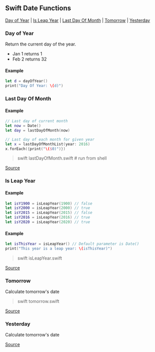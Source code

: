 
## Swift Date Functions

[Day of Year](#day-of-Year) | [Is Leap Year](#is-Leap-Year) | [Last Day Of Month](#last-Day-Of-Month) | [Tomorrow](#tomorrow) | [Yesterday](#yesterday)

### Day of Year
Return the current day of the year.

- Jan 1 returns 1
- Feb 2 returns 32

#### Example
```swift
let d = dayOfYear()
print("Day Of Year: \(d)")
```

### Last Day Of Month

#### Example
```swift
// Last day of current month
let now = Date()
let day = lastDayOfMonth(now)
```

```swift
// Last day of each month for given year
let x = lastDayOfMonthList(year: 2016)
x.forEach({print("\($0)")})
```

> swift lastDayOfMonth.swift # run from shell

[Source](lastDayOfMonth.swift)

### Is Leap Year

#### Example
```swift
let isY1900 = isLeapYear(1900) // false
let isY2000 = isLeapYear(2000) // true
let isY2015 = isLeapYear(2015) // false
let isY2016 = isLeapYear(2016) // true
let isY2020 = isLeapYear(2020) // true
```
#### Example
```swift
let isThisYear = isLeapYear() // Default parameter is Date()
print("This year is a leap year: \(isThisYear)")
```

> swift isLeapYear.swift

[Source](isLeapYear.swift)

### Tomorrow
Calculate tomorrow's date

> swift tomorrow.swift

[Source](tomorrow.swift)

### Yesterday
Calculate tomorrow's date

[Source](yesterday.swift)

